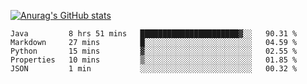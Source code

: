 [![Anurag's GitHub stats](https://github-readme-stats.vercel.app/api?username=sebasphere&count_private=true&theme=tokyonight)](https://github.com/anuraghazra/github-readme-stats)

<!--START_SECTION:waka-->
```text
Java         8 hrs 51 mins   ██████████████████████▓░░   90.31 % 
Markdown     27 mins         █░░░░░░░░░░░░░░░░░░░░░░░░   04.59 % 
Python       15 mins         ▓░░░░░░░░░░░░░░░░░░░░░░░░   02.55 % 
Properties   10 mins         ▒░░░░░░░░░░░░░░░░░░░░░░░░   01.85 % 
JSON         1 min           ░░░░░░░░░░░░░░░░░░░░░░░░░   00.32 % 
```
<!--END_SECTION:waka-->
